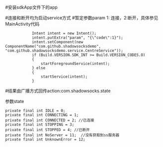 #安装sdkApp文件下的app




#连接和断开均为启动service方式
#暂定参数param 1: 连接，2:断开，具体参见MainActivity代码

                Intent intent = new Intent();
                intent.putExtra("param", "{\"code\":1}");
                intent.setComponent(new ComponentName("com.github.shadowsocksdemo", "com.github.shadowsocksdemo.service.CentreService"));
                if (Build.VERSION.SDK_INT >= Build.VERSION_CODES.O)
                {
                    startForegroundService(intent);
                } else
                {
                    startService(intent);
                }
                        
                        
#结果由广播方式回传action:com.shadowsocks.state

参数state

    private final int IDLE = 0;
    private final int CONNECTING = 1;
    private final int CONNECTED = 2; //已连接
    private final int STOPPING = 3;
    private final int STOPPED = 4; //已断开
    private final int NoServer = 11;  //没有获取到ss服务器
    private final int UnknownError = 12;  



